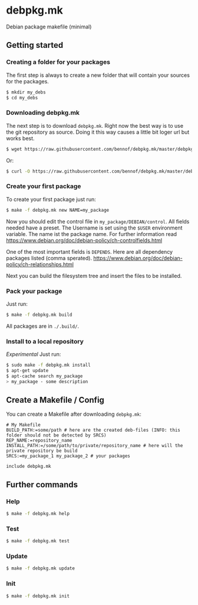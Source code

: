 # debpkg.mk
Debian package makefile (minimal)

## Getting started

### Creating a folder for your packages
The first step is always to create a new folder that will contain your sources for the packages.

```sh
$ mkdir my_debs
$ cd my_debs
```

### Downloading debpkg.mk
The next step is to download `debpkg.mk`. Right now the best way is to use the git repository as 
source. Doing it this way causes a little bit loger url but works best. 

```sh
$ wget https://raw.githubusercontent.com/bennof/debpkg.mk/master/debpkg.mk
```
Or:
```sh
$ curl -O https://raw.githubusercontent.com/bennof/debpkg.mk/master/debpkg.mk
```

### Create your first package
To create your first package just run:

```sh
$ make -f debpkg.mk new NAME=my_package
```

Now you should edit the control file in `my_package/DEBIAN/control`. All fields needed have a preset. The 
Username is set using the `$USER` environment variable. The name ist the package name. For further information 
read https://www.debian.org/doc/debian-policy/ch-controlfields.html

One of the most important fields is `DEPENDS`. Here are all dependency packages listed (comma sperated).
https://www.debian.org/doc/debian-policy/ch-relationships.html

Next you can build the filesystem tree and insert the files to be installed.

### Pack your package
Just run:

```sh
$ make -f debpkg.mk build
```

All packages are in `./.build/`.

### Install to a local repository
*Experimental*
Just run:

```sh
$ sudo make -f debpkg.mk install
$ apt-get update
$ apt-cache search my_package
> my_package - some description 
```


## Create a Makefile / Config

You can create a Makefile after downloading `debpkg.mk`:

```
# My Makefile
BUILD_PATH:=some/path # here are the created deb-files (INFO: this folder should not be detected by SRCS)
REP_NAME:=repository_name
INSTALL_PATH:=/some/path/to/private/repository_name # here will the private repository be build
SRCS:=my_package_1 my_package_2 # your packages 

include debpkg.mk
```

## Further commands

### Help
```sh
$ make -f debpkg.mk help
```

### Test
```sh
$ make -f debpkg.mk test
```

### Update
```sh
$ make -f debpkg.mk update
```
### Init
```sh
$ make -f debpkg.mk init
```
